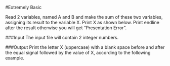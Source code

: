 #Extremely Basic

Read 2 variables, named A and B and make the sum of these two variables, assigning its result to the variable X. Print X as shown below. Print endline after the result otherwise you will get “Presentation Error”.

###Input
The input file will contain 2 integer numbers.

###Output
Print the letter X (uppercase) with a blank space before and after the equal signal followed by the value of X, according to the following example.